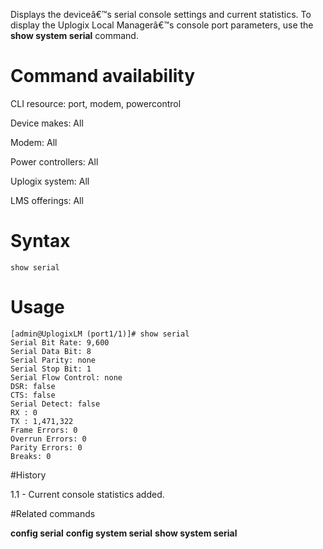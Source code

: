 <!-- 5.4 -->

Displays the deviceâ€™s serial console settings and current statistics. To display the Uplogix Local Managerâ€™s console port parameters, use the **show system serial** command.

# Command availability 

CLI resource: port, modem, powercontrol

Device makes: All

Modem: All

Power controllers: All

Uplogix system: All

LMS offerings: All

# Syntax 

```
show serial
```

# Usage 

```
[admin@UplogixLM (port1/1)]# show serial
Serial Bit Rate: 9,600
Serial Data Bit: 8
Serial Parity: none
Serial Stop Bit: 1
Serial Flow Control: none
DSR: false
CTS: false
Serial Detect: false
RX : 0
TX : 1,471,322
Frame Errors: 0
Overrun Errors: 0
Parity Errors: 0
Breaks: 0

```
#History 

1.1 - Current console statistics added.

#Related commands 

**config serial**
**config system serial**
**show system serial**
